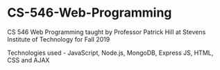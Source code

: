 # CS-546-Web-Programming

CS 546 Web Programming taught by Professor Patrick Hill at Stevens Institute of Technology for Fall 2019

Technologies used - JavaScript, Node.js, MongoDB, Express JS, HTML, CSS and AJAX

